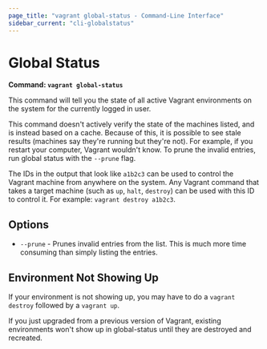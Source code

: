 ```yaml
---
page_title: "vagrant global-status - Command-Line Interface"
sidebar_current: "cli-globalstatus"
---
```


# Global Status

**Command: `vagrant global-status`**

This command will tell you the state of all active Vagrant environments
on the system for the currently logged in user.

This command doesn't actively verify the state of the machines listed,
and is instead based on a cache. Because of this, it is possible to see
stale results (machines say they're running but they're not). For example,
if you restart your computer, Vagrant wouldn't know. To prune the invalid
entries, run global status with the `--prune` flag.

The IDs in the output that look like `a1b2c3` can be used to control
the Vagrant machine from anywhere on the system. Any Vagrant command
that takes a target machine (such as `up`, `halt`, `destroy`) can be
used with this ID to control it. For example: `vagrant destroy a1b2c3`.

## Options

* `--prune` - Prunes invalid entries from the list. This is much more time
  consuming than simply listing the entries.

## Environment Not Showing Up

If your environment is not showing up, you may have to do a `vagrant destroy`
followed by a `vagrant up`.

If you just upgraded from a previous version of Vagrant, existing environments
won't show up in global-status until they are destroyed and recreated.
